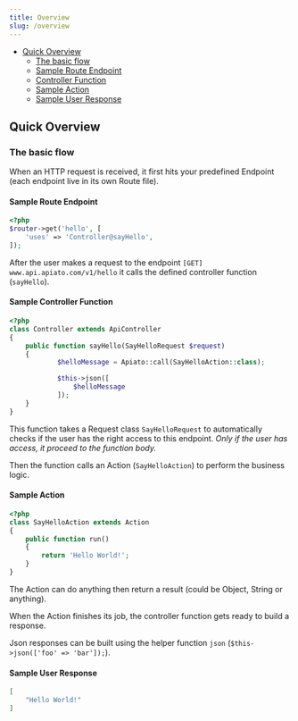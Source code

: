 ```yaml
---
title: Overview
slug: /overview
---
```


* [Quick Overview](#Quick-Overview)
  * [The basic flow](#basic-flow)
  * [Sample Route Endpoint](#sample-route)
  * [Controller Function](#control-fun)
  * [Sample Action](#sample-action)
  * [Sample User Response](#user-res)

<a name="Quick-Overview"></a>
## Quick Overview

<a name="basic-flow"></a>
### The basic flow

When an HTTP request is received, it first hits your predefined Endpoint (each endpoint live in its own Route file).

<a name="sample-route"></a>
#### Sample Route Endpoint

```php
<?php
$router->get('hello', [
    'uses' => 'Controller@sayHello',
]);
```

After the user makes a request to the endpoint `[GET] www.api.apiato.com/v1/hello` it calls the defined controller 
function (`sayHello`).

<a name="control-fun"></a>
#### Sample Controller Function

```php
<?php
class Controller extends ApiController
{
	public function sayHello(SayHelloRequest $request)
	{
            $helloMessage = Apiato::call(SayHelloAction::class);

            $this->json([
                $helloMessage
            ]);
	}
}
```

This function takes a Request class `SayHelloRequest` to automatically checks if the user has the right access to this 
endpoint. _Only if the user has access, it proceed to the function body._

Then the function calls an Action (`SayHelloAction`) to perform the business logic.

<a name="sample-action"></a>
#### Sample Action

```php
<?php
class SayHelloAction extends Action
{
	public function run()
	{
	    return 'Hello World!';
	}
}
```

The Action can do anything then return a result (could be Object, String or anything).

When the Action finishes its job, the controller function gets ready to build a response.

Json responses can be built using the helper function `json` (`$this->json(['foo' => 'bar']);`).

<a name="user-res"></a>
#### Sample User Response

```json
[
    "Hello World!"
]
```
